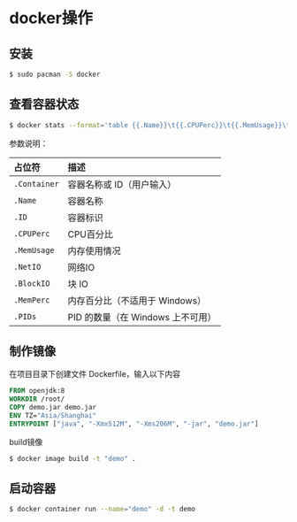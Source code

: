 # docker操作

## 安装

```bash
$ sudo pacman -S docker
```

## 查看容器状态

```bash
$ docker stats --format='table {{.Name}}\t{{.CPUPerc}}\t{{.MemUsage}}\t{{.MemPerc}}\t{{.NetIO}}\t{{.BlockIO}}'
```

参数说明：

| 占位符       | 描述                              |
| :----------- | :-------------------------------- |
| `.Container` | 容器名称或 ID（用户输入）         |
| `.Name`      | 容器名称                          |
| `.ID`        | 容器标识                          |
| `.CPUPerc`   | CPU百分比                         |
| `.MemUsage`  | 内存使用情况                      |
| `.NetIO`     | 网络IO                            |
| `.BlockIO`   | 块 IO                             |
| `.MemPerc`   | 内存百分比（不适用于 Windows）    |
| `.PIDs`      | PID 的数量（在 Windows 上不可用） |

## 制作镜像

在项目目录下创建文件 Dockerfile，输入以下内容

```dockerfile
FROM openjdk:8
WORKDIR /root/
COPY demo.jar demo.jar
ENV TZ="Asia/Shanghai"
ENTRYPOINT ["java", "-Xmx512M", "-Xms206M", "-jar", "demo.jar"]
```

build镜像

```bash
$ docker image build -t "demo" .
```

## 启动容器

```bash
$ docker container run --name="demo" -d -t demo
```

